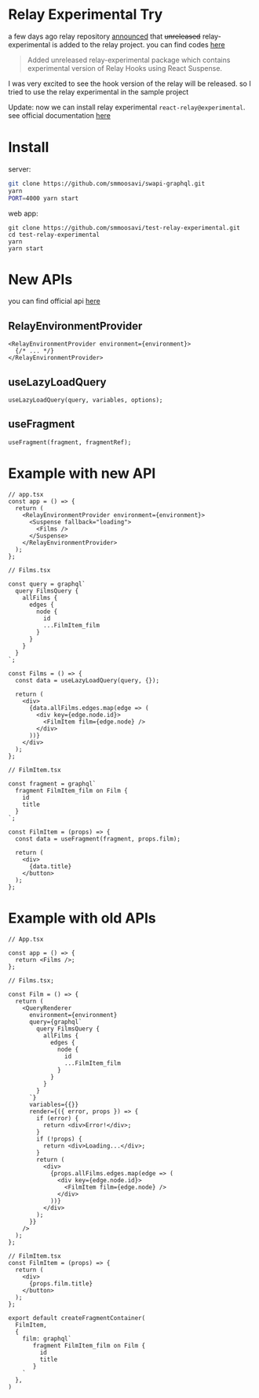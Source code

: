 # Relay Experimental Try

a few days ago relay repository [announced](https://github.com/facebook/relay/releases) that ~~unreleased~~ relay-experimental is added to the relay project. you can find codes [here](https://github.com/facebook/relay/tree/master/packages/relay-experimental)

> Added unreleased relay-experimental package which contains experimental version of Relay Hooks using React Suspense.

I was very excited to see the hook version of the relay will be released. so I tried to use the relay experimental in the sample project

Update: now we can install relay experimental `react-relay@experimental`. see official documentation [here](https://relay.dev/docs/en/experimental/a-guided-tour-of-relay)

# Install
server:
```bash
git clone https://github.com/smmoosavi/swapi-graphql.git
yarn
PORT=4000 yarn start
```

web app:
```
git clone https://github.com/smmoosavi/test-relay-experimental.git
cd test-relay-experimental
yarn
yarn start
```

# New APIs
you can find official api [here](https://relay.dev/docs/en/experimental/api-reference)
## RelayEnvironmentProvider

```tsx
<RelayEnvironmentProvider environment={environment}>
  {/* ... */}
</RelayEnvironmentProvider>
```

## useLazyLoadQuery

```tsx
useLazyLoadQuery(query, variables, options);
```

## useFragment

```tsx
useFragment(fragment, fragmentRef);
```

# Example with new API

```tsx
// app.tsx
const app = () => {
  return (
    <RelayEnvironmentProvider environment={environment}>
      <Suspense fallback="loading">
        <Films />
      </Suspense>
    </RelayEnvironmentProvider>
  );
};
```

```tsx
// Films.tsx

const query = graphql`
  query FilmsQuery {
    allFilms {
      edges {
        node {
          id
          ...FilmItem_film
        }
      }
    }
  }
`;

const Films = () => {
  const data = useLazyLoadQuery(query, {});

  return (
    <div>
      {data.allFilms.edges.map(edge => (
        <div key={edge.node.id}>
          <FilmItem film={edge.node} />
        </div>
      ))}
    </div>
  );
};
```

```tsx
// FilmItem.tsx

const fragment = graphql`
  fragment FilmItem_film on Film {
    id
    title
  }
`;

const FilmItem = (props) => {
  const data = useFragment(fragment, props.film);

  return (
    <div>
      {data.title}
    </button>
  );
};
```

# Example with old APIs

```tsx
// App.tsx

const app = () => {
  return <Films />;
};
```

```tsx
// Films.tsx;

const Film = () => {
  return (
    <QueryRenderer
      environment={environment}
      query={graphql`
        query FilmsQuery {
          allFilms {
            edges {
              node {
                id
                ...FilmItem_film
              }
            }
          }
        }
      `}
      variables={{}}
      render={({ error, props }) => {
        if (error) {
          return <div>Error!</div>;
        }
        if (!props) {
          return <div>Loading...</div>;
        }
        return (
          <div>
            {props.allFilms.edges.map(edge => (
              <div key={edge.node.id}>
                <FilmItem film={edge.node} />
              </div>
            ))}
          </div>
        );
      }}
    />
  );
};
```

```tsx
// FilmItem.tsx
const FilmItem = (props) => {
  return (
    <div>
      {props.film.title}
    </button>
  );
};

export default createFragmentContainer(
  FilmItem,
  {
    film: graphql`
       fragment FilmItem_film on Film {
         id
         title
       }
    `
  },
)
```
